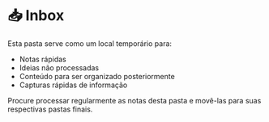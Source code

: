 # 📥 Inbox

Esta pasta serve como um local temporário para:
- Notas rápidas
- Ideias não processadas
- Conteúdo para ser organizado posteriormente
- Capturas rápidas de informação

Procure processar regularmente as notas desta pasta e movê-las para suas respectivas pastas finais. 


